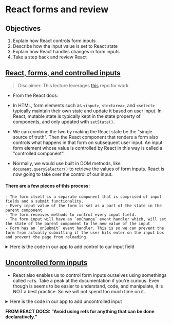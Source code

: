 # React forms and review

## Objectives

1. Explain how React controls form inputs
2. Describe how the input value is set to React state
3. Explain how React handles changes in form inputs
4. Take a step back and review React

## [React, forms, and controlled inputs](https://facebook.github.io/react/docs/forms.html)

> Disclaimer: This lecture leverages [this](https://git.generalassemb.ly/wdi-nyc-narwhal/U03-D05-WEBPACK-AND-REACT) repo for work

- From the React docs:

- In HTML, form elements such as `<input>`, `<textarea>`, and `<select>` typically maintain their own state and update it based on user input. In React, mutable state is typically kept in the state property of components, and only updated with `setState()`.

- We can combine the two by making the React state be the "single source of truth". Then the React component that renders a form also controls what happens in that form on subsequent user input. An input form element whose value is controlled by React in this way is called a "controlled component".

- Normally, we would use built in DOM methods, like `document.querySelector()` to retrieve the values of form inputs. React is now going to take over the control of our input.

#### There are a few pieces of this process:

    - The form itself is a separate component that is comprised of input fields and a submit functionality.
    - Every input value of the form is set as a part of the state in the parent component
    - The form receives methods to control every input field.
    - The form input will have an `onChange` event handler which, will set the state of the parent component to the new value of the input
    - Form has an `onSubmit` event handler. This is so we can prevent the form from actually submitting if the user hits enter on the input box and prevent the page from reloading.

<details>
    <summary>
      Here is the code in our app to add control to our input field
    </summary>
    
   
      <input
          type="text"
          value={this.props.inputContentValue}
          name="content"
          placeholder="Add Quote Here"
          onChange={this.props.handleChange}
        />

</details>

## [Uncontrolled form inputs](https://facebook.github.io/react/docs/uncontrolled-components.html)

  - React also enables us to control form inputs ourselves using somethings called `ref`s. Take a peak at the documentation if you're curious. Even though is seems to be easier to understand, code, and manipulate, it is NOT a best practice.
 So we will not spend too much time on it.

<details>
    <summary>
      Here is the code in our app to add uncontrolled input
    </summary>
    

        class NameForm extends React.Component {
          constructor(props) {
            super(props);
            this.state = {
                name: '',
                birthday: ''
            }
            this.handleSubmit = this.handleSubmit.bind(this);
            this.handleChange = this.handleChange.bind(this);
          }

          handleSubmit(event) {
            event.preventDefault();
            console.log('here is what you\'re submitting', this.state)
          }
          
          handleChange(event) {
            let name = event.target.name;
            let value = event.target.value
            this.setState({
              [name] : value
            })
          }

          render() {
            return (
              <form onSubmit={this.handleSubmit}>
              <label>
              Name:
              <input type="text" name='name' />
              </label>
              <label>
              Birthday:
              <input type="text" name='birthday' />
              </label>
              <input type="submit" value="Submit" />
              </form>
            );
          }
        }
     
</details>

**FROM REACT DOCS: "Avoid using refs for anything that can be done declaratively."**
